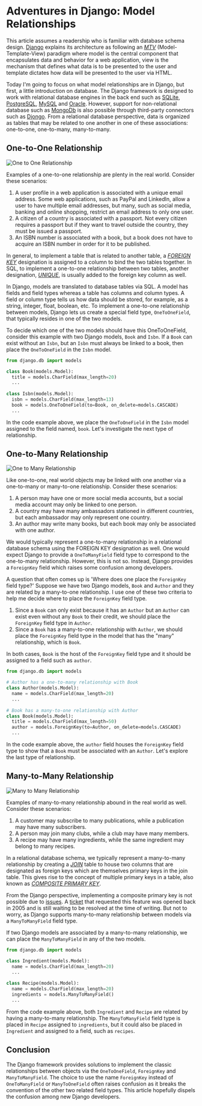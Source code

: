 # Adventures in Django: Model Relationships

This article assumes a readership who is familiar with database schema design. [Django](https://djangoproject.com/) explains its architecture as following an [_MTV_](https://docs.djangoproject.com/en/3.1/faq/general/#django-appears-to-be-a-mvc-framework-but-you-call-the-controller-the-view-and-the-view-the-template-how-come-you-don-t-use-the-standard-names) (Model-Template-View) paradigm where model is the central component that encapsulates data and behavior for a web application, view is the mechanism that defines what data is to be presented to the user and template dictates how data will be presented to the user via HTML. 

Today I'm going to focus on what model relationships are in Django, but first, a little introduction on database. The Django framework is designed to work with relational database engines in the back end such as [SQLite](https://sqlite.org/index.html), [PostgreSQL](https://www.postgresql.org/), [MySQL](https://www.mysql.com/) and [Oracle](https://www.oracle.com/index.html). However, support for non-relational database such as [MongoDb](https://www.mongodb.com/) is also possible through third-party connectors such as [Djongo](https://www.djongomapper.com/integrating-django-with-mongodb/). From a relational database perspective, data is organized as tables that may be related to one another in one of these associations: one-to-one, one-to-many, many-to-many.

## One-to-One Relationship

![One to One Relationship](https://i.postimg.cc/Qdb84w04/One-to-One.png)

Examples of a one-to-one relationship are plenty in the real world. Consider these scenarios:
1. A user profile in a web application is  associated with a unique email address. Some web applications, such as PayPal and LinkedIn, allow a user to have multiple email addresses, but many, such as social media, banking and online shopping, restrict an email address to only one user.
2. A citizen of a country is associated with a passport. Not every citizen requires a passport but if they want to travel outside the country, they must be issued a passport. 
3. An ISBN number is associated with a book, but a book does not have to acquire an ISBN number in order for it to be published. 

In general, to implement a table that is related to another table, a [_FOREIGN KEY_](https://docs.microsoft.com/en-us/previous-versions/sql/sql-server-2008-r2/ms175464(v=sql.105)) designation is assigned to a column to bind the two tables together. In SQL, to implement a one-to-one relationship between two tables, another designation, [_UNIQUE_](https://www.relationaldbdesign.com/database-design/module6/one-to-oneRelationships.php), is usually added to the foreign key column as well. 

In Django, models are translated to database tables via SQL. A model has fields and field types whereas a table has columns and column types. A field or column type tells us how data should be stored, for example, as a string, integer, float, boolean, etc. To implement a one-to-one relationship between models, Django lets us create a special field type, `OneToOneField`, that typically resides in one of the two models. 

To decide which one of the two models should have this OneToOneField, consider this example with two Django models, `Book` and `Isbn`. If a `Book` can exist without an `Isbn`, but an `Isbn` must always be linked to a book, then place the `OneToOneField` in the `Isbn` model.

```py
from django.db import models

class Book(models.Model):
  title = models.CharField(max_length=20)
  ...
  
class Isbn(models.Model):
  isbn = models.CharField(max_length=13)
  book = models.OneToOneField(to=Book, on_delete=models.CASCADE)
  ...
```

In the code example above, we place the `OneToOneField` in the `Isbn` model assigned to the field named, `book`.  Let's investigate the next type of relationship.

## One-to-Many Relationship

![One to Many Relationship](https://i.postimg.cc/0NX8xmg7/One-to-Many.png)

Like one-to-one, real world objects may be linked with one another via a one-to-many or many-to-one relationship. Consider these scenarios:
1. A person may have one or more social media accounts, but a social media account may only be linked to one person.
2. A country may have many ambassadors stationed in different countries, but each ambassador may only represent one country.
3. An author may write many books, but each book may only be associated with one author.

We would typically represent a one-to-many relationship in a relational database schema using the FOREIGN KEY designation as well. One would expect Django to provide a `OneToManyField` field type to correspond to the one-to-many relationship.  However, this is not so. Instead, Django provides a `ForeignKey` field which raises some confusion among developers. 

A question that often comes up is 'Where does one place the `ForeignKey` field type?' Suppose we have two Django models, `Book` and `Author` and they are related by a many-to-one relationship. I use one of these two criteria to help me decide where to place the `ForeignKey` field type. 
1. Since a `Book` can only exist because it has an `Author` but an `Author` can exist even without any `Book` to their credit, we should place the `ForeignKey` field type in `Author`.
2. Since a `Book` has a many-to-one relationship with `Author`, we should place the `ForeignKey` field type in the model that has the "many" relationship, which is `Book`.

In both cases, `Book` is the host of the `ForeignKey` field type and it should be assigned to a field such as `author`.

```py
from django.db import models

# Author has a one-to-many relationship with Book
class Author(models.Model):
  name = models.CharField(max_length=20)
  ...
  
# Book has a many-to-one relationship with Author
class Book(models.Model):
  title = models.CharField(max_length=50)
  author = models.ForeignKey(to=Author, on_delete=models.CASCADE)
  ...
```
In the code example above, the `author` field houses the `ForeignKey` field type to show that a `Book` must be associated with an `Author`.  Let's explore the last type of relationship.

## Many-to-Many Relationship

![Many to Many Relationship](https://i.postimg.cc/Z5ZYL4Fv/Many-To-Many.png)

Examples of many-to-many relationship abound in the real world as well. Consider these scenarios:
1. A customer may subscribe to many publications, while a publication may have many subscribers.
2. A person may join many clubs, while a club may have many members.
3. A recipe may have many ingredients, while the same ingredient may belong to many recipes.

In a relational database schema, we typically represent a many-to-many relationship by creating a [_JOIN_](https://entityframework.net/many-to-many-relationship#configure-many-to-many-relationship) table to house two columns that are designated as foreign keys which are themselves primary keys in the join table. This gives rise to the concept of multiple primary keys in a table, also known as [_COMPOSITE PRIMARY KEY_](https://www.relationaldbdesign.com/database-analysis/module2/composite-primary-keys.php). 

From the Django perspective, implementing a composite primary key is not possible due to [issues](https://code.djangoproject.com/wiki/MultipleColumnPrimaryKeys). A [ticket](http://code.djangoproject.com/ticket/373) that requested this feature was opened back in 2005 and is still waiting to be resolved at the time of writing. But not to worry, as Django supports many-to-many relationship between models via a `ManyToManyField` field type.

If two Django models are associated by a many-to-many relationship, we can place the `ManyToManyField` in any of the two models. 

```py
from django.db import models

class Ingredient(models.Model):
  name = models.CharField(max_length=20)
  ...
  
class Recipe(models.Model):
  name = models.CharField(max_length=20)
  ingredients = models.ManyToManyField()
  ...
```

From the code example above, both `Ingredient` and `Recipe` are related by having a many-to-many relationship. The `ManyToManyField` field type is placed in `Recipe` assigned to `ingredients`, but it could also be placed in `Ingredient` and assigned to a field, such as `recipes`.

## Conclusion
The Django framework provides solutions to implement the classic relationships between objects via the `OneToOneField`, `ForeignKey` and `ManyToManyField`. The choice to use the name `ForeignKey` instead of `OneToManyField` or `ManyToOneField` often raises confusion as it breaks the convention of the other two related field types. This article hopefully dispels the confusion among new Django developers.
